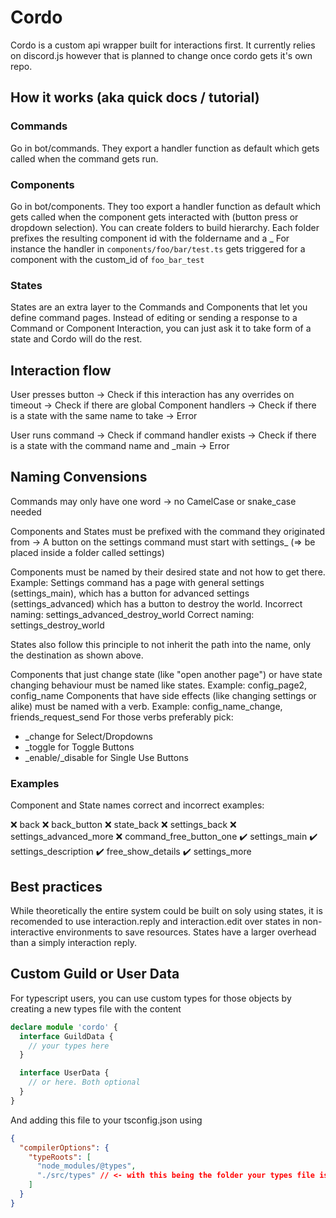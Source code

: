 # Cordo

Cordo is a custom api wrapper built for interactions first. It currently relies on discord.js however that is planned to change once cordo gets it's own repo.


## How it works (aka quick docs / tutorial)

### Commands

Go in bot/commands. They export a handler function as default which gets called when the command gets run.

### Components

Go in bot/components. They too export a handler function as default which gets called when the component gets interacted with (button press or dropdown selection).
You can create folders to build hierarchy. Each folder prefixes the resulting component id with the foldername and a _
For instance the handler in `components/foo/bar/test.ts` gets triggered for a component with the custom_id of `foo_bar_test`

### States

States are an extra layer to the Commands and Components that let you define command pages. Instead of editing or sending a response to a Command or Component Interaction, you can just ask it to take form of a state and Cordo will do the rest.

## Interaction flow

User presses button -> Check if this interaction has any overrides on timeout -> Check if there are global Component handlers -> Check if there is a state with the same name to take -> Error

User runs command -> Check if command handler exists -> Check if there is a state with the command name and _main -> Error

## Naming Convensions

Commands may only have one word -> no CamelCase or snake_case needed

Components and States must be prefixed with the command they originated from -> A button on the settings command must start with settings_ (=> be placed inside a folder called settings)

Components must be named by their desired state and not how to get there. Example: Settings command has a page with general settings (settings_main), which has a button for advanced settings (settings_advanced) which has a button to destroy the world.
Incorrect naming: settings_advanced_destroy_world
Correct naming: settings_destroy_world

States also follow this principle to not inherit the path into the name, only the destination as shown above.

Components that just change state (like "open another page") or have state changing behaviour must be named like states. Example: config_page2, config_name
Components that have side effects (like changing settings or alike) must be named with a verb. Example: config_name_change, friends_request_send
For those verbs preferably pick:
* _change for Select/Dropdowns
* _toggle for Toggle Buttons
* _enable/_disable for Single Use Buttons

### Examples

Component and State names correct and incorrect examples:

❌ back
❌ back_button
❌ state_back
❌ settings_back
❌ settings_advanced_more
❌ command_free_button_one
✔️ settings_main
✔️ settings_description
✔️ free_show_details
✔️ settings_more

## Best practices

While theoretically the entire system could be built on soly using states, it is recomended to use interaction.reply and interaction.edit over states in non-interactive environments to save resources. States have a larger overhead than a simply interaction reply.


## Custom Guild or User Data

For typescript users, you can use custom types for those objects by creating a new types file with the content

```ts
declare module 'cordo' {
  interface GuildData {
    // your types here
  }

  interface UserData {
    // or here. Both optional
  }
}
```

And adding this file to your tsconfig.json using

```json
{
  "compilerOptions": {
    "typeRoots": [
      "node_modules/@types",
      "./src/types" // <- with this being the folder your types file is in
    ]
  }
}
```
